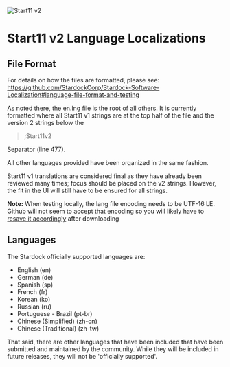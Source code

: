 ![Start11 v2](https://www.stardock.com/press/software/start11/images/logos/Start11-v2-icon.png)

# Start11 v2 Language Localizations
## File Format
For details on how the files are formatted, please see:
https://github.com/StardockCorp/Stardock-Software-Localization#language-file-format-and-testing

As noted there, the en.lng file is the root of all others.  It is currently formatted where all Start11 v1 strings are at the top half of the file and the version 2 strings below the

> ;Start11v2

Separator (line 477).

All other languages provided have been organized in the same fashion. 

Start11 v1 translations are considered final as they have already been reviewed many times; focus should be placed on the v2 strings. However, the fit in the UI will still have to be ensured for all strings.

**Note:** When testing locally, the lang file encoding needs to be UTF-16 LE.  Github will not seem to accept that encoding so you will likely have to [resave it accordingly](https://cdn.stardock.us/support/uploads/notepad_2023-11-20_13-30-14sdrohan.png) after downloading

## Languages
The Stardock officially supported languages are:
-   English (en) 
-   German (de)
-   Spanish (sp)
-   French (fr)
-   Korean (ko)
-   Russian (ru)
-   Portuguese - Brazil (pt-br)
-   Chinese (Simplified) (zh-cn)
-   Chinese (Traditional) (zh-tw)

That said, there are other languages that have been included that have been submitted and maintained by the community.  While they will be included in future releases, they will not be 'officially supported'.
